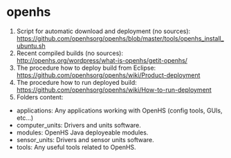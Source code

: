 # openhs
1. Script for automatic download and deployment (no sources):
   https://github.com/openhsorg/openhs/blob/master/tools/openhs_install_ubuntu.sh 
2. Recent compiled builds (no sources):
   http://openhs.org/wordpress/what-is-openhs/getit-openhs/
3. The procedure how to deploy build from Eclipse:
   https://github.com/openhsorg/openhs/wiki/Product-deployment
4. The procedure how to run deployed build: 
   https://github.com/openhsorg/openhs/wiki/How-to-run-deployment
5. Folders content:
 - applications: Any applications working with OpenHS (config tools, GUIs, etc...)
 - computer_units: Drivers and units software.
 - modules: OpenHS Java deployeable modules.
 - sensor_units: Drivers and sensor units software.
 - tools: Any useful tools related to OpenHS.


